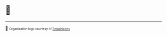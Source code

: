 # 🤷
<hr>
🫧
<small><small>Organization logo courtesy of <a href="https://www.freepik.com/search?format=search&last_filter=type&last_value=icon&query=hairnet+logo&type=icon">Smashicons</a></small></small>
<!--

**Here are some ideas to get you started:**

🙋‍♀️ A short introduction - what is your organization all about?
🌈 Contribution guidelines - how can the community get involved?
👩‍💻 Useful resources - where can the community find your docs? Is there anything else the community should know?
🍿 Fun facts - what does your team eat for breakfast?
🧙 Remember, you can do mighty things with the power of [Markdown](https://docs.github.com/github/writing-on-github/getting-started-with-writing-and-formatting-on-github/basic-writing-and-formatting-syntax)
-->
